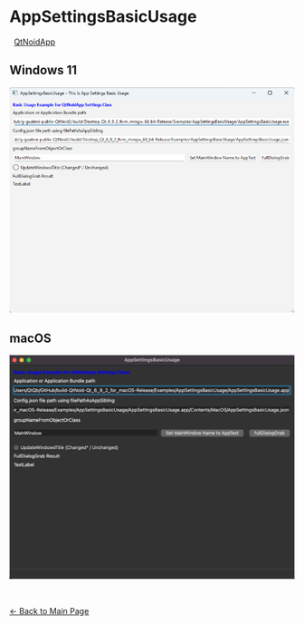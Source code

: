 # AppSettingsBasicUsage

&nbsp;
[QtNoidApp](../QtNoidApp.md)
&nbsp;

## Windows 11

![AppSettingsBasicUsage-Win11](AppSettingsBasicUsage-Win11.png)


## macOS

![AppSettingsBasicUsage-macOS](AppSettingsBasicUsage-macOS.png)



&nbsp;

[← Back to Main Page](./../../README.md)
